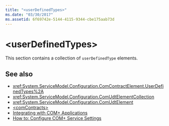 ```yaml
---
title: "<userDefinedTypes>"
ms.date: "03/30/2017"
ms.assetid: 6f69742e-5144-4115-9344-cbe175aab73d
---
```

# \<userDefinedTypes>
This section contains a collection of `userDefinedType` elements.  
  
## See also

- <xref:System.ServiceModel.Configuration.ComContractElement.UserDefinedTypes%2A>
- <xref:System.ServiceModel.Configuration.ComUdtElementCollection>
- <xref:System.ServiceModel.Configuration.ComUdtElement>
- [\<comContracts>](../../../../../docs/framework/configure-apps/file-schema/wcf/comcontracts.md)
- [Integrating with COM+ Applications](../../../../../docs/framework/wcf/feature-details/integrating-with-com-plus-applications.md)
- [How to: Configure COM+ Service Settings](../../../../../docs/framework/wcf/feature-details/how-to-configure-com-service-settings.md)
